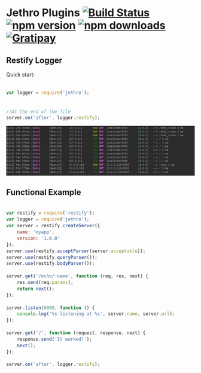 # Jethro Plugins [![Build Status](https://travis-ci.org/JethroLogger/Jethro.svg?branch=master)](https://travis-ci.org/JethroLogger/Jethro) [![npm version](http://img.shields.io/npm/v/jethro.svg)](https://npmjs.org/package/jethro) [![npm downloads](http://img.shields.io/npm/dm/jethro.svg)](https://npmjs.org/package/jethro) [![Gratipay](http://img.shields.io/gratipay/Hunchmun.svg)](https://www.gratipay.com/Hunchmun/)

Restify Logger
--------------

Quick start:

```js

var logger = require('jethro');


//At the end of the file
server.on('after', logger.restify);
```

![Screenshot](/docs/v2/plugins/restify.png "Screenshot")



Functional Example
------------------

```js

var restify = require('restify');
var logger = require('jethro');
var server = restify.createServer({
    name: 'myapp',
    version: '1.0.0'
});
server.use(restify.acceptParser(server.acceptable));
server.use(restify.queryParser());
server.use(restify.bodyParser());

server.get('/echo/:name', function (req, res, next) {
    res.send(req.params);
    return next();
});

server.listen(8080, function () {
    console.log('%s listening at %s', server.name, server.url);
});

server.get('/', function (request, response, next) {
    response.send('It worked!');
    next();
});

server.on('after', logger.restify);

```